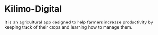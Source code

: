 # Kilimo-Digital
It is an agricultural app designed to help farmers increase productivity by keeping track of their crops and learning how to manage them.
